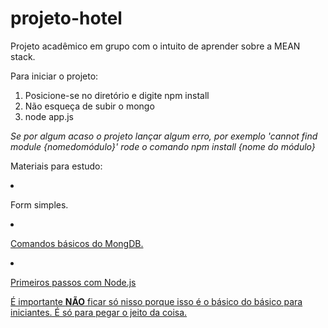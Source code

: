 # projeto-hotel
Projeto acadêmico em grupo com o intuito de aprender sobre a MEAN stack.

Para iniciar o projeto:
1. Posicione-se no diretório e digite npm install
2. Não esqueça de subir o mongo
3. node app.js

*Se por algum acaso o projeto lançar algum erro, por exemplo 'cannot find module {nomedomódulo}' 
rode o comando npm install {nome do módulo}*

Materiais para estudo:
<li><p>Form simples. <a href=" https://github.com/amandaclarck/form_simples/"></p></li> 
<li><p> Comandos básicos do MongDB. <a href="https://mongodbwise.wordpress.com/2014/05/22/mongodb-guia-rapido/"></p></li>
<li><p> Primeiros passos com Node.js <a href="http://tableless.com.br/o-que-nodejs-primeiros-passos-com-node-js/"></p></li>

É importante <b>NÃO</b> ficar só nisso porque isso é o básico do básico para iniciantes. É só para pegar o jeito da coisa.


